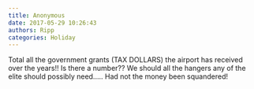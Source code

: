 ```yaml
---
title: Anonymous
date: 2017-05-29 10:26:43
authors: Ripp
categories: Holiday
---
```


 Total all the government grants (TAX DOLLARS) the airport has received over the years!! Is there a number??
We should all the hangers any of the elite should possibly need..... Had not the money been squandered!